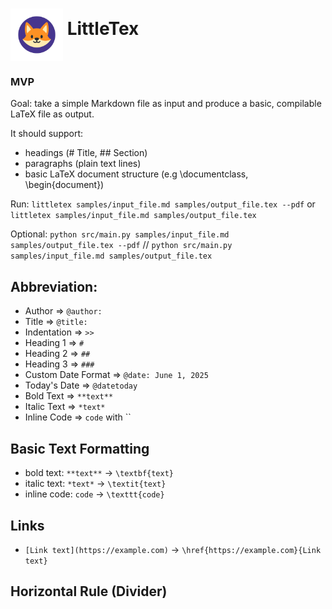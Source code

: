 <!-- # <img src="pics/littletex.png" alt="Logo" width="80" align="middle" /> LittleTex -->

<h1 align="left">
  <img src="pics/littletex.png" alt="Logo" width="84" height="84" align="middle" />
  LittleTex
</h1>

### MVP

Goal: take a simple Markdown file as input and produce a basic, compilable LaTeX file as output.

It should support:
- headings (# Title, ## Section)
- paragraphs (plain text lines)
- basic LaTeX document structure (e.g \documentclass, \begin{document})

Run: `littletex samples/input_file.md samples/output_file.tex --pdf` or `littletex samples/input_file.md samples/output_file.tex`

Optional: `python src/main.py samples/input_file.md samples/output_file.tex --pdf` // `python src/main.py samples/input_file.md samples/output_file.tex`

## Abbreviation:

- Author => `@author:`
- Title => `@title:`
- Indentation => `>>`
- Heading 1 => `#`
- Heading 2 => `##`
- Heading 3 => `###`
- Custom Date Format => `@date: June 1, 2025`
- Today's Date => `@datetoday`
- Bold Text => `**text**`
- Italic Text => `*text*`
- Inline Code => `code` with ``
  
## Basic Text Formatting
- bold text: `**text**` -> `\textbf{text}`
- italic text: `*text*` -> `\textit{text}`
- inline code: `code` -> `\texttt{code}`

## Links
- `[Link text](https://example.com)` → `\href{https://example.com}{Link text}`

## Horizontal Rule (Divider)
